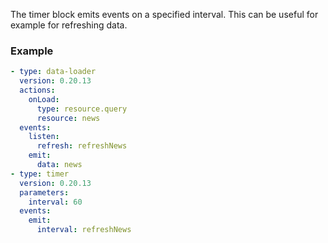 The timer block emits events on a specified interval. This can be useful for example for refreshing
data.

### Example

```yaml
- type: data-loader
  version: 0.20.13
  actions:
    onLoad:
      type: resource.query
      resource: news
  events:
    listen:
      refresh: refreshNews
    emit:
      data: news
- type: timer
  version: 0.20.13
  parameters:
    interval: 60
  events:
    emit:
      interval: refreshNews
```
